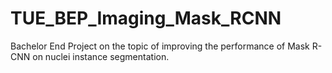 # TUE_BEP_Imaging_Mask_RCNN
Bachelor End Project on the topic of improving the performance of Mask R-CNN on nuclei instance segmentation.
